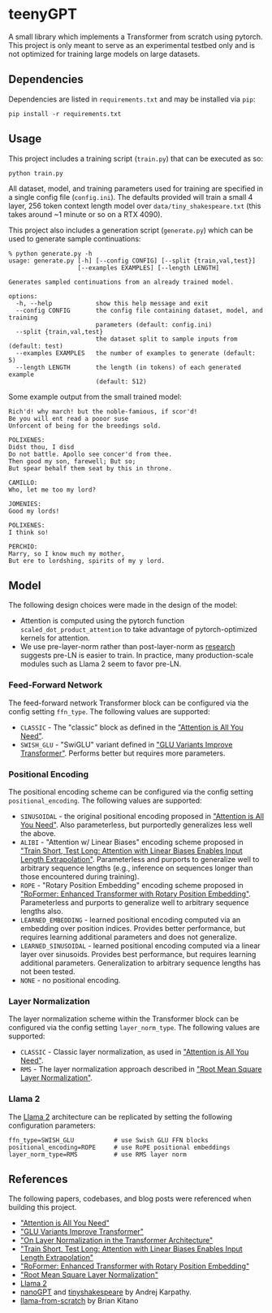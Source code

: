 # teenyGPT

A small library which implements a Transformer from scratch using pytorch. This
project is only meant to serve as an experimental testbed only and is not
optimized for training large models on large datasets.

## Dependencies

Dependencies are listed in `requirements.txt` and may be installed via `pip`:

```
pip install -r requirements.txt
```

## Usage

This project includes a training script (`train.py`) that can be executed as so:

```
python train.py
```

All dataset, model, and training parameters used for training are specified in a
single config file (`config.ini`). The defaults provided will train a small 4
layer, 256 token context length model over `data/tiny_shakespeare.txt` (this
takes around ~1 minute or so on a RTX 4090).

This project also includes a generation script (`generate.py`) which can be used
to generate sample continuations:

```
% python generate.py -h
usage: generate.py [-h] [--config CONFIG] [--split {train,val,test}]
                   [--examples EXAMPLES] [--length LENGTH]

Generates sampled continuations from an already trained model.

options:
  -h, --help            show this help message and exit
  --config CONFIG       the config file containing dataset, model, and training
                        parameters (default: config.ini)
  --split {train,val,test}
                        the dataset split to sample inputs from (default: test)
  --examples EXAMPLES   the number of examples to generate (default: 5)
  --length LENGTH       the length (in tokens) of each generated example
                        (default: 512)
```

Some example output from the small trained model:

```
Rich'd! why march! but the noble-famious, if scor'd!
Be you will ent read a pooor suse
Unforcent of being for the breedings sold.

POLIXENES:
Didst thou, I disd
Do not battle. Apollo see concer'd from thee.
Then good my son, farewell; But so;
But spear behalf them seat by this in throne.

CAMILLO:
Who, let me too my lord?

JOMENIES:
Good my lords!

POLIXENES:
I think so!

PERCHIO:
Marry, so I know much my mother,
But ere to lordshing, spirits of my y lord.
```

## Model

The following design choices were made in the design of the model:

* Attention is computed using the pytorch function
  `scaled_dot_product_attention` to take advantage of pytorch-optimized kernels
  for attention.
* We use pre-layer-norm rather than post-layer-norm as
  [research](https://arxiv.org/abs/2002.04745) suggests pre-LN is easier to
  train. In practice, many production-scale modules such as Llama 2 seem to
  favor pre-LN.

### Feed-Forward Network

The feed-forward network Transformer block can be configured via the config
setting `ffn_type`. The following values are supported:

* `CLASSIC` - The "classic" block as defined in the ["Attention is All You
  Need"](https://arxiv.org/abs/1706.03762).
* `SWISH_GLU` - "SwiGLU" variant defined in ["GLU Variants Improve
  Transformer"](https://arxiv.org/abs/2002.05202). Performs better but
  requires more parameters.

### Positional Encoding

The positional encoding scheme can be configured via the config setting
`positional_encoding`. The following values are supported:

* `SINUSOIDAL` - the original positional encoding proposed in
  ["Attention is All You Need"](https://arxiv.org/abs/1706.03762). Also
  parameterless, but purportedly generalizes less well the above.
* `ALIBI` - "Attention w/ Linear Biases" encoding scheme proposed in
  ["Train Short, Test Long: Attention with Linear Biases Enables Input Length
  Extrapolation"](https://arxiv.org/abs/2108.12409). Parameterless and purports
  to generalize
  well to arbitrary sequence lengths (e.g., inference on sequences longer
  than those encountered during training).
* `ROPE` - "Rotary Position Embedding" encoding scheme proposed in
  ["RoFormer: Enhanced Transformer with Rotary Position
  Embedding"](https://arxiv.org/abs/2104.09864). Parameterless and purports to
  generalize well to arbitrary sequence lengths also.
* `LEARNED_EMBEDDING` - learned positional encoding computed via an embedding
  over position indices. Provides better performance, but requires learning
  additional parameters and does not generalize.
* `LEARNED_SINUSOIDAL` - learned positional encoding computed via a linear
  layer over sinusoids. Provides best performance, but requires learning
  additional parameters. Generalization to arbitrary sequence lengths has not
  been tested.
* `NONE` - no positional encoding.

### Layer Normalization

The layer normalization scheme within the Transformer block can be configured
via the config setting `layer_norm_type`. The following values are supported:

* `CLASSIC` - Classic layer normalization, as used in ["Attention is All You
  Need"](https://arxiv.org/abs/1706.03762).
* `RMS` - The layer normalization approach described in ["Root Mean Square
  Layer Normalization"](https://arxiv.org/abs/1910.07467).

### Llama 2

The [Llama 2](https://github.com/facebookresearch/llama) architecture can be
replicated by setting the following configuration parameters:

```
ffn_type=SWISH_GLU           # use Swish GLU FFN blocks
positional_encoding=ROPE     # use RoPE positional embeddings
layer_norm_type=RMS          # use RMS layer norm
```

## References

The following papers, codebases, and blog posts were referenced when building
this project.

* ["Attention is All You Need"](https://arxiv.org/abs/1706.03762)
* ["GLU Variants Improve Transformer"](https://arxiv.org/abs/2002.05202)
* ["On Layer Normalization in the Transformer
  Architecture"](https://arxiv.org/abs/2002.04745)
* ["Train Short, Test Long: Attention with Linear Biases Enables Input Length
  Extrapolation"](https://arxiv.org/abs/2108.12409)
* ["RoFormer: Enhanced Transformer with Rotary Position
  Embedding"](https://arxiv.org/abs/2104.09864)
* ["Root Mean Square Layer Normalization"](https://arxiv.org/abs/1910.07467)
* [Llama 2](https://github.com/facebookresearch/llama)
* [nanoGPT](https://github.com/karpathy/nanoGPT) and
  [tinyshakespeare](https://github.com/karpathy/char-rnn/blob/master/data/tinyshakespeare/input.txt)
  by Andrej Karpathy.
* [llama-from-scratch](https://github.com/bkitano/llama-from-scratch) by Brian Kitano
